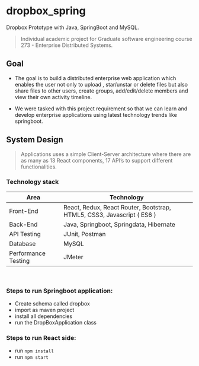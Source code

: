 # dropbox_spring
Dropbox Prototype with Java, SpringBoot and MySQL.
> Individual academic project for Graduate software engineering course 273 - Enterprise Distributed Systems.

## Goal

* The goal is to build a distributed enterprise web application which enables the user not only to upload , star/unstar or delete files but also share files to other users, create groups, add/edit/delete members and view their own activity timeline.

* We were tasked with this project requirement so that we can learn and develop enterprise applications using latest technology trends like springboot. 

## System Design

> Applications uses a simple Client-Server architecture where there are as many as 13 React components, 17 API’s  to support different functionalities.

### Technology stack

<table>
<thead>
<tr>
<th>Area</th>
<th>Technology</th>
</tr>
</thead>
<tbody>
	<tr>
		<td>Front-End</td>
		<td>React, Redux, React Router, Bootstrap, HTML5, CSS3, Javascript ( ES6 )</td>
	</tr>
	<tr>
		<td>Back-End</td>
		<td>Java, Springboot, Springdata, Hibernate</td>
	</tr>
	<tr>
		<td>API Testing</td>
		<td>JUnit, Postman</td>
	</tr>
	<tr>
		<td>Database</td>
		<td>MySQL</td>
	</tr>
	<tr>
		<td>Performance Testing</td>
		<td>JMeter</td>
	</tr>
</tbody>
</table>
<br/>


### Steps to run Springboot application:

* Create schema called dropbox
* import as maven project
* install all dependencies
* run the DropBoxApplication class

### Steps to run React side:

* run <code>npm install</code>
* run <code>npm start</code>
